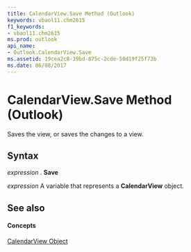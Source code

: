 ```yaml
---
title: CalendarView.Save Method (Outlook)
keywords: vbaol11.chm2615
f1_keywords:
- vbaol11.chm2615
ms.prod: outlook
api_name:
- Outlook.CalendarView.Save
ms.assetid: 19cea2c8-39bd-875c-2cde-50d19f25f73b
ms.date: 06/08/2017
---
```



# CalendarView.Save Method (Outlook)

Saves the view, or saves the changes to a view.


## Syntax

 _expression_ . **Save**

 _expression_ A variable that represents a **CalendarView** object.


## See also


#### Concepts


[CalendarView Object](calendarview-object-outlook.md)

